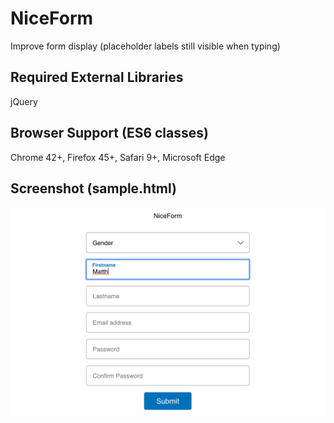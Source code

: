 # NiceForm
Improve form display (placeholder labels still visible when typing)

<h2>Required External Libraries</h2>
jQuery

<h2>Browser Support (ES6 classes)</h2>
Chrome 42+, Firefox 45+, Safari 9+, Microsoft Edge

<h2>Screenshot (sample.html)</h2>

![Screenshot](https://raw.githubusercontent.com/alumbo/NiceForm/master/screen.png?2)